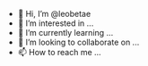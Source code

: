 - 👋 Hi, I’m @leobetae
- 👀 I’m interested in ...
- 🌱 I’m currently learning ...
- 💞️ I’m looking to collaborate on ...
- 📫 How to reach me ...

<!---
leobetae/leobetae is a ✨ special ✨ repository because its `README.md` (this file) appears on your GitHub profile.
You can click the Preview link to take a look at your changes.
--->
